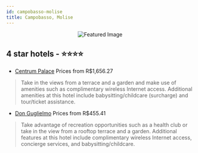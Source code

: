 ```yaml
---
id: campobasso-molise
title: Campobasso, Molise
---
```


<center><img src="https://i.travelapi.com/hotels/3000000/2700000/2692200/2692153/66090c93_z.jpg" alt="Featured Image" /></center>


##  4 star hotels - ⭐️⭐️⭐️⭐️

-    [Centrum Palace](https://us.hurb.com/hotels/campobasso/centrum-palace-JNP-JP792210?cmp=18055) Prices from R$1,656.27
   > Take in the views from a terrace and a garden and make use of amenities such as complimentary wireless Internet access. Additional amenities at this hotel include babysitting/childcare (surcharge) and tour/ticket assistance.
-    [Don Guglielmo](https://us.hurb.com/hotels/campobasso/don-guglielmo-JNP-JP931708?cmp=18055) Prices from R$455.41
   > Take advantage of recreation opportunities such as a health club or take in the view from a rooftop terrace and a garden. Additional features at this hotel include complimentary wireless Internet access, concierge services, and babysitting/childcare.
